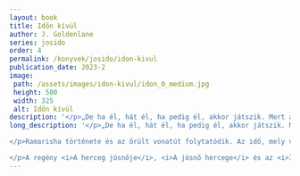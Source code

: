 ```yaml
---
layout: book
title: Időn kívül
author: J. Goldenlane
series: josido
order: 4
permalink: /konyvek/josido/idon-kivul
publication_date: 2023-2
image: 
 path: /assets/images/idon-kivul/idon_0_medium.jpg
 height: 500
 width: 325
 alt: Időn kívül
description: '</p>„De ha él, hát él, ha pedig él, akkor játszik. Mert amíg nem hal meg, addig a játék megy tovább!” [...]</p>'
long_description: '</p>„De ha él, hát él, ha pedig él, akkor játszik. Mert amíg nem hal meg, addig a játék megy tovább!”</p>

</p>Ramarisha története és az őrült vonatút folytatódik. Az idő, mely végtelen, továbbra is véges, a játszma folytatódik, a tétek emelkednek, és nyers erőből, vagy tovább blöffölve, de még mindig mindenki nyerni akar.</p>

</p>A regény <i>A herceg jósnője</i>, <i>A jósnő hercege</i> és az <i>Időben</i> regényciklus folytatása.</p>'
---
```


